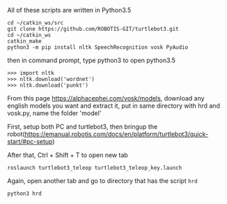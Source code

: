 All of these scripts are written in Python3.5

```
cd ~/catkin_ws/src
git clone https://github.com/ROBOTIS-GIT/turtlebot3.git
cd ~/catkin_ws
catkin_make
python3 -m pip install nltk SpeechRecognition vosk PyAudio
```
then in command prompt, type python3 to open python3.5
```
>>> import nltk
>>> nltk.download('wordnet')
>>> nltk.download('punkt')
```

From this page https://alphacephei.com/vosk/models, download any english models you want and extract it, put in same directory with hrd and vosk.py, name the folder 'model'

First, setup both PC and turtlebot3, then bringup the robot(https://emanual.robotis.com/docs/en/platform/turtlebot3/quick-start/#pc-setup)

After that, Ctrl + Shift + T to open new tab
```
roslaunch turtlebot3_teleop turtlebot3_teleop_key.launch
```
Again, open another tab and go to directory that has the script ```hrd```
```
python3 hrd
```
